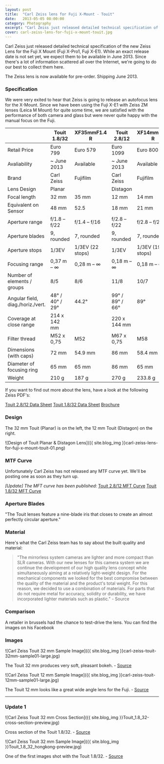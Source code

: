 ```yaml
---
layout: post
title:  "Carl Zeiss lens for Fuji X-Mount - Touit"
date:   2013-05-05 08:00:00
category: Photography
excerpt: "Carl Zeiss just released detailed technical specification of the new Zeiss Lens for the Fuji X Mount (Fuji X-Pro1, Fuji X-E1). While an exact release date is not set yet, we expect them to be available in June 2013."
cover: carl-zeiss-lens-for-fuji-x-mount-touit.jpg
---
```


Carl Zeiss just released detailed technical specification of the new Zeiss Lens for the Fuji X Mount (Fuji X-Pro1, Fuji X-E1). While an exact release date is not set yet, we expect them to be available in June 2013. Since there's a lot of information scattered all over the Internet, we're going to do our best to collect them here.

The Zeiss lens is now available for pre-order. Shipping June 2013.

### Specification

We were very exited to hear that Zeiss is going to release an autofocus lens for the X-Mount. Since we have been using the Fuji X-E1 with Zeiss ZM lenses (Leica M Mount) for quite some time, we are satisfied with the performance of both camera and glass but were never quite happy with the manual focus on the Fuji.

<table class="table table-bordered">
<thead>
<tr>
<th>&nbsp;</th>
<th>Touit 1.8/32</th>
<th>XF35mmF1.4 R</th>
<th>Touit 2.8/12</th>
<th>XF14mmF2.8 R</th>
</tr>
</thead>
<tbody>
<tr>
<td>Retail Price</td>
<td>Euro 799</td>
<td>Euro 579</td>
<td>Euro 1099</td>
<td>Euro 800</td>
</tr>
<tr>
<td>Avaliability</td>
<td>~ June 2013</td>
<td>Available</td>
<td>~ June 2013</td>
<td>Available</td>
</tr>
<tr>
<td>Brand</td>
<td>Carl Zeiss</td>
<td>Fujifilm</td>
<td>Carl Zeiss</td>
<td>Fujifilm</td>
</tr>
<tr>
<td>Lens Design</td>
<td>Planar</td>
<td>&nbsp;</td>
<td>Distagon</td>
<td>&nbsp;</td>
</tr>
<tr>
<td>Focal length</td>
<td>32 mm</td>
<td>35 mm</td>
<td>12 mm</td>
<td>14 mm</td>
</tr>
<tr>
<td>Equivalent on Sensor</td>
<td>48 mm</td>
<td>52.5</td>
<td>18 mm</td>
<td>21 mm</td>
</tr>
<tr>
<td>Aperture range</td>
<td>f/1.8 &ndash; f/22</td>
<td>f/1.4 &ndash; f/16</td>
<td>f/2.8 &ndash; f/22</td>
<td>f/2.8 &ndash; f/22</td>
</tr>
<tr>
<td>Aperture blades</td>
<td>9, rounded</td>
<td>7, rounded</td>
<td>9, rounded</td>
<td>7, rounded</td>
</tr>
<tr>
<td>Aperture stops</td>
<td>1/3EV</td>
<td>1/3EV (22 stops)</td>
<td>1/3EV</td>
<td>1/3EV (19 stops)</td>
</tr>
<tr>
<td>Focusing range</td>
<td>0,37 m &ndash; &infin;</td>
<td>0,28 m &ndash; &infin;</td>
<td>0,18 m &ndash; &infin;</td>
<td>0,18 m &ndash; &infin;</td>
</tr>
<tr>
<td>Number of elements / groups</td>
<td>8/5</td>
<td>8/6</td>
<td>11/8</td>
<td>10/7</td>
</tr>
<tr>
<td>Angular field, diag./horiz./vert.</td>
<td>48&deg; / 40&deg; / 29&deg;</td>
<td>44.2&deg;</td>
<td>99&deg; / 89&deg; / 66&deg;</td>
<td>89&deg;</td>
</tr>
<tr>
<td>Coverage at close range</td>
<td>214 x 142 mm</td>
<td>&nbsp;</td>
<td>220 x 144 mm</td>
<td>&nbsp;</td>
</tr>
<tr>
<td>Filter thread</td>
<td>M52 x 0,75</td>
<td>M52</td>
<td>M67 x 0,75</td>
<td>M58</td>
</tr>
<tr>
<td>Dimensions (with caps)</td>
<td>72 mm</td>
<td>54.9 mm</td>
<td>86 mm</td>
<td>58.4 mm</td>
</tr>
<tr>
<td>Diameter of focusing ring</td>
<td>65 mm</td>
<td>65 mm</td>
<td>86 mm</td>
<td>65 mm</td>
</tr>
<tr>
<td>Weight</td>
<td>210 g</td>
<td>187 g</td>
<td>270 g</td>
<td>233.8 g</td>
</tr>
</tbody>
</table>

If you want to find out more about the lens, have a look at the following Zeiss PDF's:

[Touit 2.8/12 Data Sheet][28 Datasheet]
[Touit 1.8/32 Data Sheet][18 Datasheet]
[Brochure][Brochure]

### Design

The 32 mm Touit (Planar) is on the left, the 12 mm Touit (Distagon) on the right.

![Design of Touit Planar & Distagon Lens]({{ site.blog_img }}carl-zeiss-lens-for-fuji-x-mount-touit-01.png)

### MTF Curve
Unfortunately Carl Zeiss has not released any MTF curve yet. We'll be posting one as soon as they turn up.

*[Update] The MFT curve has been published:*
[Touit 2.8/12 MFT Curve][28 MFT]
[Touit 1.8/32 MFT Curve][18 MFT]

### Aperture Blades
"The Touit lenses feature a nine-blade iris that closes to create an almost perfectly circular aperture."

### Material
Here's what the Carl Zeiss team has to say about the built quality and material:

> "The mirrorless system cameras are lighter and more compact than SLR cameras. With our new lenses for this camera system we are continue the development of our high quality lens concept while simultaneously aiming at a relatively light-weight design. For the mechanical components we looked for the best compromise between the quality of the material and the product's total weight. For this reason, we decided to use a combination of materials. For parts that do not require metal for accuracy, solidity or durability, we have incorporated lighter materials such as plastic." - Source

### Comparison
A retailer in brussels had the chance to test-drive the lens. You can find the images on his Facebook

### Images

![Carl Zeiss Touit 32 mm Sample Image]({{ site.blog_img }}carl-zeiss-touit-32mm-sample01-large.jpg)

The Touit 32 mm produces very soft, pleasant bokeh. - [Source][Source1]

![Carl Zeiss Touit 12 mm Sample Image]({{ site.blog_img }}carl-zeiss-touit-12mm-sample01-large.jpg)

The Touit 12 mm looks like a great wide angle lens for the Fuji. - [Source][Source1]

<hr>

### Update 1

![Carl Zeiss Touit 32 mm Cross Section]({{ site.blog_img }}Touit_1.8_32-cross-section-preview.jpg)

Cross section of the Touit 1.8/32. - [Source][Source3]

![Carl Zeiss Touit 32 mm Sample Image]({{ site.blog_img }}Touit_1.8_32_hongkong-preview.jpg)

One of the first images shot with the Touit 1.8/32. - [Source][Source4]


[28 Datasheet]: http://lenses.zeiss.com/content/dam/Photography/new/pdf/en/downloadcenter/datasheets_touit/touit_2812.pdf
[18 Datasheet]: http://lenses.zeiss.com/content/dam/Photography/new/pdf/en/downloadcenter/datasheets_touit/touit_1832.pdf
[Brochure]: http://www.zeiss.com/content/dam/Photography/new/pdf/brochures/touit/touit_leaflet_en.pdf
[28 MFT]: http://lenses.zeiss.com/content/dam/Photography/new/pdf/en/downloadcenter/datasheets_touit/touit_2812.pdf
[18 MFT]: http://lenses.zeiss.com/content/dam/Photography/new/pdf/en/downloadcenter/datasheets_touit/touit_1832.pdf
[Source1]: http://lenses.zeiss.com/camera-lenses/carl-zeiss-camera-lenses/camera_lenses/touit/touit1832.html
[Source2]: http://lenses.zeiss.com/camera-lenses/carl-zeiss-camera-lenses/camera_lenses/touit/touit2812.html
[Source3]: http://blogs.zeiss.com/photo/en/?p=3542
[Source4]: http://blogs.zeiss.com/photo/en/?p=3542
